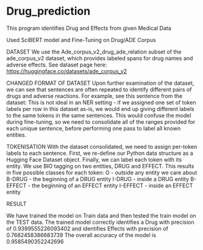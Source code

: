# Drug_prediction

This program identifies Drug and Effects from given Medical Data

Used SciBERT model and Fine-Tuning on Drug/ADE Corpus

DATASET
We use the Ade_corpus_v2_drug_ade_relation subset of the ade_corpus_v2 dataset, which provides labeled spans for drug names and adverse effects. See dataset page here: https://huggingface.co/datasets/ade_corpus_v2

CHANGED FORMAT OF DATASET
Upon further examination of the dataset, we can see that sentences are often repeated to identify different pairs of drugs and adverse reactions. For example, see this sentence from the dataset:
This is not ideal in an NER setting - if we assigned one set of token labels per row in this dataset as-is, we would end up giving different labels to the same tokens in the same sentences. This would confuse the model during fine-tuning, so we need to consolidate all of the ranges provided for each unique sentence, before performing one pass to label all known entities.

TOKENISATION
With the dataset consolidated, we need to assign per-token labels to each sentence. First, we re-define our Python data structure as a Hugging Face Dataset object.
Finally, we can label each token with its entity. We use BIO tagging on two entities, DRUG and EFFECT. This results in five possible classes for each token:
O - outside any entity we care about
B-DRUG - the beginning of a DRUG entity
I-DRUG - inside a DRUG entity
B-EFFECT - the beginning of an EFFECT entity
I-EFFECT - inside an EFFECT entity

RESULT

We have trained the model on Train data and then tested the train model on the TEST data.
The trained model correctly identifies a Drug with precision of 0.9399555226093402 and identifies Effects with precision of 0.7682458386683739
The overall accuracy of the model is 0.9585490352242696


